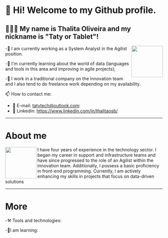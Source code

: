 
<h1>👋 Hi! Welcome to my Github profile.</h1>
<h2>👩🏻‍🦰 My name is Thalita Oliveira and my nickname is "Taty or Tablet"! </h2>

<img align="right" width="100" height="100" src= "https://github.com/Thalitasoliveira/ThalitaSOliveira/assets/110640572/dbf1d9c5-1c21-4a76-be63-4e861f0e93dd"/>

-🔭 I am currently working as a System Analyst in the Agilist position.

-🌱 I'm currently learning about the world of data (languages ​​and tools in this area and improving in agile projects);

-👯 I work in a traditional company on the innovation team and I also tend to do freelance work depending on my availability.

📫 How to contact me: 
   * 📩 E-mail: tatytech@outlook.com:          
   * 🔗 Linkedin: https://www.linkedin.com/in/thalitaosb/

--------------------------------------------------------------------------------------------------

<h1> About me</h1>

<img align="left" width="100" height="100" src="https://github.com/Thalitasoliveira/ThalitaSOliveira/assets/110640572/52a2851d-6119-464a-9f49-c70dc6fe6c9d"/>
<div
<p> I have four years of experience in the technology sector. I began my career in support and infrastructure teams and have since progressed to the role of an Agilist within the innovation team. Additionally, I possess a basic proficiency in front-end programming. Currently, I am actively enhancing my skills in projects that focus on data-driven solutions </p>
</div>

-------------------------------------------------------------------------------------------------------------------------------------------
<h1> More </h1>

-⚒️ Tools and technologies:

-📘I am learning:


